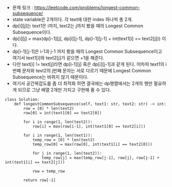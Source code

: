 - 문제 링크 : https://leetcode.com/problems/longest-common-subsequence/
- state variable은 2개이다. 각 text에 대한 index 하나씩 총 2개.
- dp[i][j]는 text1은 i까지, text2는 j까지 봤을 때의 Longest Common Subsequence이다.
- dp[i][j] = max(dp[i-1][j], dp[i][j-1], dp[i-1][j-1] + int(text1[i] == text2[j])) 이다.
- dp[i-1][j-1]은 i-1과 j-1 까지 봤을 때의 Longest Common Subsequence이고 여기서 text1[i]와 text2[j]가 같으면 +1을 해준다.
- 다만 text[i] != text[j]라면 dp[i-1][j] 혹은 dp[i][j-1]과 같게 된다. 어차피 text1의 i번째 문자와 text2의 j번째 문자는 서로 다르기 때문에 Longest Common Subsequence는 바뀌지 않기 때문이다.
- 여기서 공간복잡도를 좀 더 최적화 하면 결국에는 dp행렬에서는 2개의 행만 필요하게 되므로 그냥 배열 2개만 가지고 구현해 줄 수 있다.

```python3
class Solution:
    def longestCommonSubsequence(self, text1: str, text2: str) -> int:
        row = [0] * len(text2)
        row[0] = int(text1[0] == text2[0])
        
        for i in range(1, len(text2)):
            row[i] = max(row[i-1], int(text1[0] == text2[i]))
            
        for i in range(1, len(text1)):
            temp_row = [0] * len(text2)
            temp_row[0] = max(row[0], int(text1[i] == text2[0]))
            
            for j in range(1, len(text2)):
                temp_row[j] = max(temp_row[j-1], row[j], row[j-1] + int(text1[i] == text2[j]))
            
            row = temp_row
        
        return row[-1]
```
